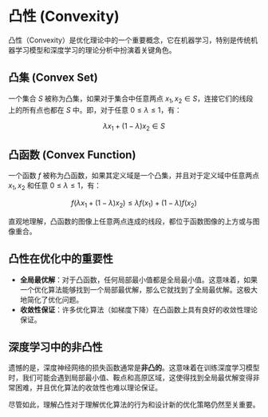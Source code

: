 # 凸性 (Convexity)

凸性（Convexity）是优化理论中的一个重要概念，它在机器学习，特别是传统机器学习模型和深度学习的理论分析中扮演着关键角色。

## 凸集 (Convex Set)

一个集合 $S$ 被称为凸集，如果对于集合中任意两点 $x_1, x_2 \in S$，连接它们的线段上的所有点也都在 $S$ 中。即，对于任意 $0 \le \lambda \le 1$，有：

$$ \lambda x_1 + (1 - \lambda) x_2 \in S $$

## 凸函数 (Convex Function)

一个函数 $f$ 被称为凸函数，如果其定义域是一个凸集，并且对于定义域中任意两点 $x_1, x_2$ 和任意 $0 \le \lambda \le 1$，有：

$$ f(\lambda x_1 + (1 - \lambda) x_2) \le \lambda f(x_1) + (1 - \lambda) f(x_2) $$

直观地理解，凸函数的图像上任意两点连成的线段，都位于函数图像的上方或与图像重合。

## 凸性在优化中的重要性

- **全局最优解**：对于凸函数，任何局部最小值都是全局最小值。这意味着，如果一个优化算法能够找到一个局部最优解，那么它就找到了全局最优解。这极大地简化了优化问题。
- **收敛性保证**：许多优化算法（如梯度下降）在凸函数上具有良好的收敛性理论保证。

## 深度学习中的非凸性

遗憾的是，深度神经网络的损失函数通常是**非凸的**。这意味着在训练深度学习模型时，我们可能会遇到局部最小值、鞍点和高原区域，这使得找到全局最优解变得非常困难，并且优化算法的收敛性也难以理论保证。

尽管如此，理解凸性对于理解优化算法的行为和设计新的优化策略仍然至关重要。

